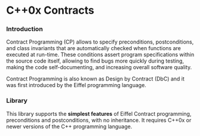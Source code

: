 C++0x Contracts
===============

### Introduction

Contract Programming (CP) allows to specify preconditions, postconditions, and class invariants that are automatically checked when functions are executed at run-time. These conditions assert program specifications within the source code itself, allowing to find bugs more quickly during testing, making the code self-documenting, and increasing overall software quality.

Contract Programming is also known as Design by Contract (DbC) and it was first introduced by the Eiffel programming language.

### Library

This library supports the **simplest features** of Eiffel Contract programming, preconditions and postconditions, with no inheritance. It requires C++0x or newer versions of the C++ programming language.